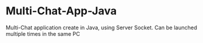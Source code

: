 # Multi-Chat-App-Java
 Multi-Chat application create in Java, using Server Socket. Can be launched multiple times in the same PC
